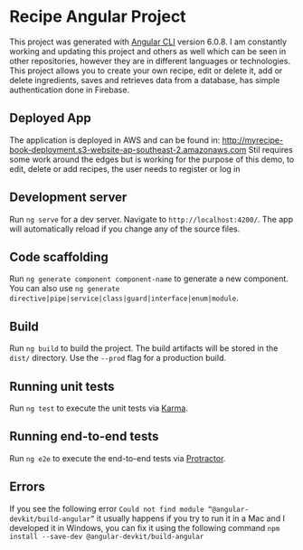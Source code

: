 # Recipe Angular Project

This project was generated with [Angular CLI](https://github.com/angular/angular-cli) version 6.0.8.
I am constantly working and updating this project and others as well which can be seen in other repositories, however they are in different languages or technologies. This project allows you to create your own recipe, edit or delete it, add or delete ingredients, saves and retrieves data from a database, has simple authentication done in Firebase.

## Deployed App

The application is deployed in AWS and can be found in: http://myrecipe-book-deployment.s3-website-ap-southeast-2.amazonaws.com
Stil requires some work around the edges but is working for the purpose of this demo, to edit, delete or add recipes, the user needs to register or log in 

## Development server

Run `ng serve` for a dev server. Navigate to `http://localhost:4200/`. The app will automatically reload if you change any of the source files.

## Code scaffolding

Run `ng generate component component-name` to generate a new component. You can also use `ng generate directive|pipe|service|class|guard|interface|enum|module`.

## Build

Run `ng build` to build the project. The build artifacts will be stored in the `dist/` directory. Use the `--prod` flag for a production build.

## Running unit tests

Run `ng test` to execute the unit tests via [Karma](https://karma-runner.github.io).

## Running end-to-end tests

Run `ng e2e` to execute the end-to-end tests via [Protractor](http://www.protractortest.org/).

## Errors

If you see the following error `Could not find module “@angular-devkit/build-angular”` it usually happens if you try to run it in a Mac and I developed it in Windows, you can fix it using the following command `npm install --save-dev @angular-devkit/build-angular`

